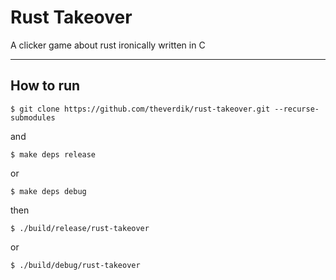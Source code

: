 # Rust Takeover
A clicker game about rust ironically written in C

---

## How to run

```
$ git clone https://github.com/theverdik/rust-takeover.git --recurse-submodules
```
and
```
$ make deps release
```
or
```
$ make deps debug
```
then
```
$ ./build/release/rust-takeover
```
or
```
$ ./build/debug/rust-takeover
```
